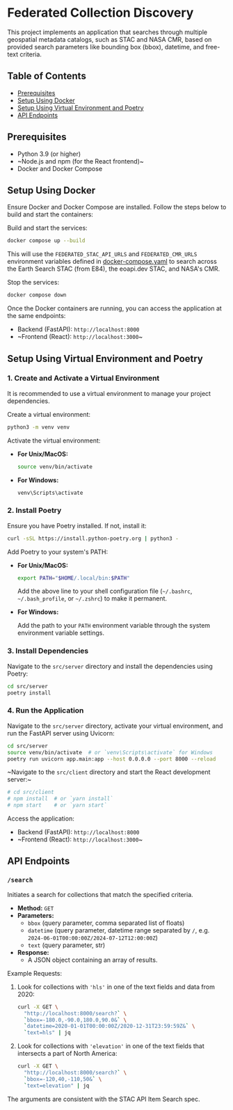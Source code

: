 # Federated Collection Discovery

This project implements an application that searches through multiple
geospatial metadata catalogs, such as STAC and NASA CMR, based on provided
search parameters like bounding box (bbox), datetime, and free-text
criteria.

## Table of Contents

- [Prerequisites](#prerequisites)
- [Setup Using Docker](#setup-using-docker)
- [Setup Using Virtual Environment and Poetry](#setup-using-virtual-environment-and-poetry)
- [API Endpoints](#api-endpoints)

## Prerequisites

- Python 3.9 (or higher)
- ~Node.js and npm (for the React frontend)~
- Docker and Docker Compose

## Setup Using Docker

Ensure Docker and Docker Compose are installed. Follow the steps below to
build and start the containers:

Build and start the services:

```bash
docker compose up --build
```

This will use the `FEDERATED_STAC_API_URLS` and
`FEDERATED_CMR_URLS` environment variables
defined in [docker-compose.yaml](./docker-compose.yaml) to search across
the Earth Search STAC (from E84), the eoapi.dev STAC, and NASA's CMR.

Stop the services:

```bash
docker compose down
```

Once the Docker containers are running, you can access the application at the
same endpoints:

- Backend (FastAPI): `http://localhost:8000`
- ~Frontend (React): `http://localhost:3000`~

## Setup Using Virtual Environment and Poetry

### 1. Create and Activate a Virtual Environment

It is recommended to use a virtual environment to manage your project dependencies.

Create a virtual environment:

```bash
python3 -m venv venv
```

Activate the virtual environment:

- **For Unix/MacOS:**

  ```bash
  source venv/bin/activate
  ```

- **For Windows:**

  ```bash
  venv\Scripts\activate
  ```

### 2. Install Poetry

Ensure you have Poetry installed. If not, install it:

```bash
curl -sSL https://install.python-poetry.org | python3 -
```

Add Poetry to your system's PATH:

- **For Unix/MacOS:**

  ```bash
  export PATH="$HOME/.local/bin:$PATH"
  ```
  
  Add the above line to your shell configuration file (`~/.bashrc`,
  `~/.bash_profile`, or `~/.zshrc`) to make it permanent.

- **For Windows:**

  Add the path to your `PATH` environment variable through the system environment
  variable settings.

### 3. Install Dependencies

Navigate to the `src/server` directory and install the dependencies using Poetry:

```bash
cd src/server
poetry install
```

### 4. Run the Application

Navigate to the `src/server` directory, activate your virtual environment, and
run the FastAPI server using Uvicorn:

```bash
cd src/server
source venv/bin/activate  # or `venv\Scripts\activate` for Windows
poetry run uvicorn app.main:app --host 0.0.0.0 --port 8000 --reload
```

~Navigate to the `src/client` directory and start the React development server:~

```bash
# cd src/client
# npm install  # or `yarn install`
# npm start    # or `yarn start`
```

Access the application:

- Backend (FastAPI): `http://localhost:8000`
- ~Frontend (React): `http://localhost:3000`~

## API Endpoints

### `/search`

Initiates a search for collections that match the specified criteria.

- **Method:** `GET`
- **Parameters:**
  - `bbox` (query parameter, comma separated list of floats)
  - `datetime` (query parameter, datetime range separated by `/`, e.g.
    `2024-06-01T00:00:00Z/2024-07-12T12:00:00Z`)
  - `text` (query parameter, str)
- **Response:**
  - A JSON object containing an array of results.

Example Requests:

1. Look for collections with `'hls'` in one of the text fields and data from 2020:

    ```bash
    curl -X GET \
      "http://localhost:8000/search?` \
      `bbox=-180.0,-90.0,180.0,90.0&` \
      `datetime=2020-01-01T00:00:00Z/2020-12-31T23:59:59Z&` \
      `text=hls" | jq
    ```

2. Look for collections with `'elevation'` in one of the text fields that intersects
a part of North America:

    ```bash
    curl -X GET \
      "http://localhost:8000/search?` \
      `bbox=-120,40,-110,50&` \
      `text=elevation" | jq
    ```

The arguments are consistent with the STAC API Item Search spec.
